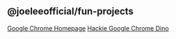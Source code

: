 ## @joeleeofficial/fun-projects 

[Google Chrome Homepage](./chrome)
[Hackie Google Chrome Dino](./hackie-chrome-dino)
